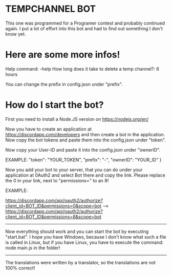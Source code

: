 # TEMPCHANNEL BOT

This one was programmed for a Programer contest and probably continued again. I put a lot of effort into this bot and had to find out something I don't know yet.

# Here are some more infos!

Help command: -help
How long does it take to delete a temp channel?: 6 hours

You can change the prefix in config.json under "prefix".

# How do I start the bot?

First you need to install a Node.JS version on https://nodejs.org/en/

Now you have to create an application at https://discordapp.com/developers and then create a bot in the application. Now copy the bot tokens and paste them into the config.json under "token".

Now copy your User-ID and paste it into the config.json under "ownerID".

EXAMPLE:
        "token": "YOUR_TOKEN",
        "prefix": "-",
        "ownerID": "YOUR_ID"
}

Now you add your bot to your server, that you can do under your application at 0Auth2 and select Bot there and copy the link. Please replace the 0 in your link, next to "permissions=" to an 8!

EXAMPLE:

https://discordapp.com/api/oauth2/authorize?client_id=BOT_ID&permissions=0&scope=bot --> https://discordapp.com/api/oauth2/authorize?client_id=BOT_ID&permissions=8&scope=bot

---

Now everything should work and you can start the bot by executing "start.bat".
I hope you have Windows, because I don't know what such a file is called in Linux, but if you have Linux, you have to execute the command: node main.js in the folder!

---
The translations were written by a translator, so the translations are not 100% correct!
